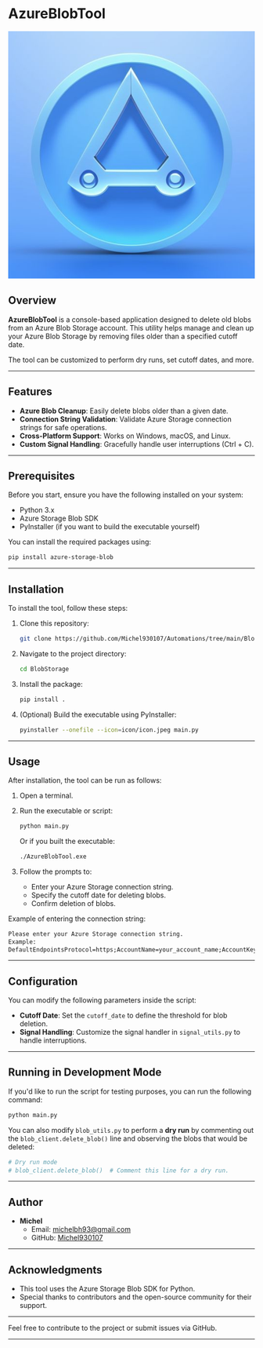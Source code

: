 
# AzureBlobTool

![AzureBlobTool Logo](icon/icon.jpeg)

## Overview

**AzureBlobTool** is a console-based application designed to delete old blobs from an Azure Blob Storage account. This utility helps manage and clean up your Azure Blob Storage by removing files older than a specified cutoff date.

The tool can be customized to perform dry runs, set cutoff dates, and more.

---

## Features

- **Azure Blob Cleanup**: Easily delete blobs older than a given date.
- **Connection String Validation**: Validate Azure Storage connection strings for safe operations.
- **Cross-Platform Support**: Works on Windows, macOS, and Linux.
- **Custom Signal Handling**: Gracefully handle user interruptions (Ctrl + C).

---

## Prerequisites

Before you start, ensure you have the following installed on your system:

- Python 3.x
- Azure Storage Blob SDK
- PyInstaller (if you want to build the executable yourself)

You can install the required packages using:

```bash
pip install azure-storage-blob
```

---

## Installation

To install the tool, follow these steps:

1. Clone this repository:
   ```bash
   git clone https://github.com/Michel930107/Automations/tree/main/BlobStorage
   ```

2. Navigate to the project directory:
   ```bash
   cd BlobStorage
   ```

3. Install the package:
   ```bash
   pip install .
   ```

4. (Optional) Build the executable using PyInstaller:
   ```bash
   pyinstaller --onefile --icon=icon/icon.jpeg main.py
   ```

---

## Usage

After installation, the tool can be run as follows:

1. Open a terminal.
2. Run the executable or script:
   ```bash
   python main.py
   ```

   Or if you built the executable:
   ```bash
   ./AzureBlobTool.exe
   ```

3. Follow the prompts to:
   - Enter your Azure Storage connection string.
   - Specify the cutoff date for deleting blobs.
   - Confirm deletion of blobs.

Example of entering the connection string:

```plaintext
Please enter your Azure Storage connection string.
Example:
DefaultEndpointsProtocol=https;AccountName=your_account_name;AccountKey=your_account_key;EndpointSuffix=core.windows.net
```

---

## Configuration

You can modify the following parameters inside the script:

- **Cutoff Date**: Set the `cutoff_date` to define the threshold for blob deletion.
- **Signal Handling**: Customize the signal handler in `signal_utils.py` to handle interruptions.

---

## Running in Development Mode

If you'd like to run the script for testing purposes, you can run the following command:

```bash
python main.py
```

You can also modify `blob_utils.py` to perform a **dry run** by commenting out the `blob_client.delete_blob()` line and observing the blobs that would be deleted:

```python
# Dry run mode
# blob_client.delete_blob()  # Comment this line for a dry run.
```

---

## Author

- **Michel**
  - Email: michelbh93@gmail.com
  - GitHub: [Michel930107](https://github.com/Michel930107/Automations/tree/main/BlobStorage)

---

## Acknowledgments

- This tool uses the Azure Storage Blob SDK for Python.
- Special thanks to contributors and the open-source community for their support.

---

Feel free to contribute to the project or submit issues via GitHub.

---